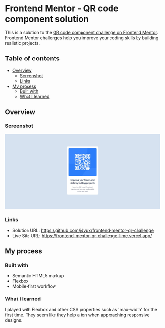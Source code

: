 # Frontend Mentor - QR code component solution

This is a solution to the [QR code component challenge on Frontend Mentor](https://www.frontendmentor.io/challenges/qr-code-component-iux_sIO_H). Frontend Mentor challenges help you improve your coding skills by building realistic projects. 

## Table of contents

- [Overview](#overview)
  - [Screenshot](#screenshot)
  - [Links](#links)
- [My process](#my-process)
  - [Built with](#built-with)
  - [What I learned](#what-i-learned)


## Overview

### Screenshot

![](./images/screenshot.jpeg)

### Links

- Solution URL: https://github.com/jdvux/frontend-mentor-qr-challenge
- Live Site URL: https://frontend-mentor-qr-challenge-lime.vercel.app/

## My process

### Built with

- Semantic HTML5 markup
- Flexbox
- Mobile-first workflow

### What I learned

I played with Flexbox and other CSS properties such as 'max-width' for the first time. They seem like they help a ton when approaching responsive designs.